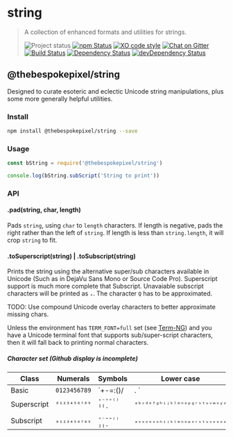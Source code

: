 # string 
>A collection of enhanced formats and utilities for strings. 
>
>![Project status][project-badge]
[![npm Status][npm-badge]][npm]
[![XO code style][xo-badge]][xo]
[![Chat on Gitter][gitter-badge]][gitter]  
[![Build Status][build-badge]][travis]
[![Dependency Status][david-badge]][david]
[![devDependency Status][david-dev-badge]][david-dev]

## @thebespokepixel/string

Designed to curate esoteric and eclectic Unicode string manipulations, plus some more generally helpful utilities.

### Install

```sh
npm install @thebespokepixel/string --save
```

### Usage

```js
const bString = require('@thebespokepixel/string')

console.log(bString.subScript('String to print'))
```

### API

#### .pad(string, char, length)

Pads `string`, using `char` to `length` characters. If length is negative, pads the right rather than the left of `string`. If length is less than `string.length`, it will crop `string` to fit.

#### .toSuperscript(string) | .toSubscript(string)

Prints the string using the alternative super/sub characters available in Unicode (Such as in DejaVu Sans Mono or Source Code Pro). Superscript support is much more complete that Subscript. Unavaiable subscript characters will be printed as `ₓ`. The character `Q` has to be approximated.

TODO: Use compound Unicode overlay characters to better approximate missing chars.

Unless the environment has `TERM_FONT=full` set (see [Term-NG][termNG]) and you have a Unicode terminal font that supports sub/super-script characters, then it will fall back to printing normal characters.

##### Character set (Github display is incomplete)

| Class       | Numerals   | Symbols   | Lower case                 | Upper case                 |
|-------------|------------|-----------|----------------------------|----------------------------|
| Basic       | `0123456789` | `+-=:()/|. ` | `abcdefghijklmnopqrstuvwxyz` | `ABCDEFGHIJKLMNOPQRSTUVWXYZ` | 
| Superscript | `⁰¹²³⁴⁵⁶⁷⁸⁹` | `⁺⁻⁼⁼⁽⁾╵╵⋅ ` | `ᵃᵇᶜᵈᵉᶠᵍʰⁱʲᵏˡᵐⁿᵒᵖᵍʳˢᵗᵘᵛʷˣʸᶻ` | `ᴬᴮᶜᴰᴱᶠᴳᴴᴵᴶᴷᴸᴹᴺᴼᴾᴼᴿˢᵀᵁⱽᵂˣʸᶻ` |
| Subscript   | `₀₁₂₃₄₅₆₇₈₉` | `₊₋₌₌₍₎╷╷. ` | `ₐₓₓₓₑₓₓₕᵢⱼₖₗₘₙₒₚₓᵣₛₜᵤᵥₓₓₓₓ` | `ᴀʙcᴅᴇꜰɢʜɪᴊᴋʟᴍɴᴏᴘǫʀꜱᴛᴜᴠᴡxʏᴢ` |

[termNG]: https://www.npmjs.com/package/term-ng

[project-badge]: http://img.shields.io/badge/status-alpha-red.svg?style=flat
[build-badge]: http://img.shields.io/travis/MarkGriffiths/string.svg?branch=master&style=flat
[david-badge]: http://img.shields.io/david/MarkGriffiths/string.svg?style=flat
[david-dev-badge]: http://img.shields.io/david/dev/MarkGriffiths/string.svg?style=flat
[npm-badge]: https://img.shields.io/npm/v/@thebespokepixel/string.svg?style=flat
[xo-badge]: https://img.shields.io/badge/code_style-XO-5ed9c7.svg
[gitter-badge]: https://badges.gitter.im/MarkGriffiths/help.svg

[travis]: https://travis-ci.org/MarkGriffiths/string
[david]: https://david-dm.org/MarkGriffiths/string
[david-dev]: https://david-dm.org/MarkGriffiths/string#info=devDependencies
[npm]: https://www.npmjs.com/package/@thebespokepixel/string
[xo]: https://github.com/sindresorhus/xo
[gitter]: https://gitter.im/MarkGriffiths/help?utm_source=badge&utm_medium=badge&utm_campaign=pr-badge&utm_content=badge
